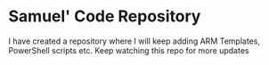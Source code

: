 # Samuel' Code Repository
I have created a repository where I will keep adding ARM Templates, PowerShell scripts etc.
Keep watching this repo for more updates

